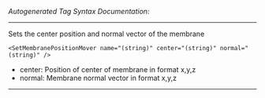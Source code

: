 _Autogenerated Tag Syntax Documentation:_

---
Sets the center position and normal vector of the membrane

```
<SetMembranePositionMover name="(string)" center="(string)" normal="(string)" />
```

-   center: Position of center of membrane in format x,y,z
-   normal: Membrane normal vector in format x,y,z

---
